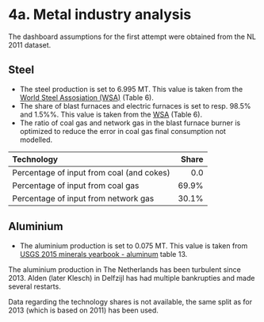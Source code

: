 # 4a. Metal industry analysis

The dashboard assumptions for the first attempt were obtained from the NL 2011 dataset.


## Steel

- The steel production is set to 6.995 MT. This value is taken from the [World Steel Assosiation (WSA)](https://refman.energytransitionmodel.com/publications/2066) (Table 6).
- The share of blast furnaces and electric furnaces is set to resp. 98.5% and 1.5%%. This value is taken from the [WSA](https://refman.energytransitionmodel.com/publications/2066) (Table 6).
- The ratio of coal gas and network gas in the blast furnace burner is optimized to reduce the error in coal gas final consumption not modelled.


| Technology | Share                             |
| :--------- | -------------------------------:  | 
| Percentage of input from coal (and cokes)      |  0.0 |  
| Percentage of input from coal gas	             | 69.9%|    
| Percentage of input from network gas           | 30.1% |    


## Aluminium

- The aluminium production is set to 0.075 MT. This value is taken from [USGS 2015 minerals yearbook - aluminum](https://refman.energytransitionmodel.com/publications/2067) table 13.

The aluminium production in The Netherlands has been turbulent since 2013. Alden (later Klesch) in Delfzijl has had multiple bankrupties and made several restarts.

Data regarding the technology shares is not available, the same split as for 2013 (which is based on 2011) has been used. 



